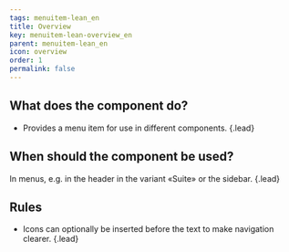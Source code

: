 ```yaml
---
tags: menuitem-lean_en
title: Overview
key: menuitem-lean-overview_en
parent: menuitem-lean_en
icon: overview
order: 1
permalink: false  
---
```


## What does the component do?
* Provides a menu item for use in different components. {.lead}

## When should the component be used?
In menus, e.g. in the <sbb-link variant="inline" type="button" href="/en/design-system/lean/components/header">header</sbb-link> in the variant «Suite» or the <sbb-link variant="inline" type="button" href="/en/design-system/lean/components/sidebar">sidebar</sbb-link>. {.lead}

## Rules
* Icons can optionally be inserted before the text to make navigation clearer. {.lead}